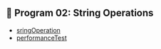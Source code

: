 ## 📌 Program 02: String Operations

- [sringOperation](https://github.com/mallika5316/java_Assignment_Program/blob/main/images/stringOperation.png)
- [performanceTest](https://github.com/mallika5316/java_Assignment_Program/blob/main/images/PerformanceTest.png)

